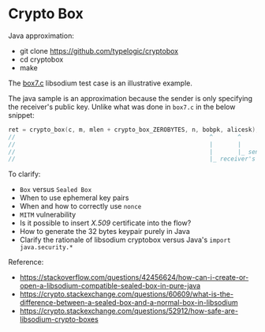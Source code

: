# Crypto Box

Java approximation:

- git clone https://github.com/typelogic/cryptobox
- cd cryptobox
- make

The [box7.c](https://asciinema.org/a/wzemICIFMNh9eWujMxtROpeb1) libsodium test case is an illustrative example.

The java sample is an approximation because the sender is only specifying the receiver's public key. Unlike what
was done in `box7.c` in the below snippet:

```c
ret = crypto_box(c, m, mlen + crypto_box_ZEROBYTES, n, bobpk, alicesk);
//                                                       ^       ^  
//                                                       |       |
//                                                       |       |_ sender's secret key
//                                                       |_ receiver's public key
```

To clarify:
- `Box` versus `Sealed Box`
- When to use ephemeral key pairs
- When and how to correctly use `nonce` 
- `MITM` vulnerability
- Is it possible to insert *X.509* certificate into the flow? 
- How to generate the 32 bytes keypair purely in Java
- Clarify the rationale of libsodium cryptobox versus Java's `import java.security.*` 

Reference:
- https://stackoverflow.com/questions/42456624/how-can-i-create-or-open-a-libsodium-compatible-sealed-box-in-pure-java
- https://crypto.stackexchange.com/questions/60609/what-is-the-difference-between-a-sealed-box-and-a-normal-box-in-libsodium
- https://crypto.stackexchange.com/questions/52912/how-safe-are-libsodium-crypto-boxes
